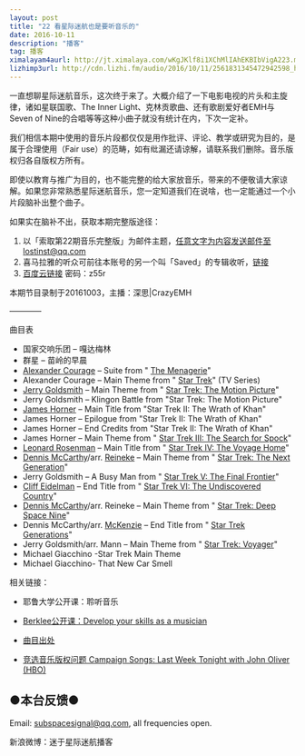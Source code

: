 ```yaml
---
layout: post
title: "22 看星际迷航也是要听音乐的"
date: 2016-10-11
description: "播客"
tag: 播客 
ximalayam4aurl: http://jt.ximalaya.com/wKgJKlf8i1XChMlIAhEKBIbVigA223.m4a?channel=rss&album_id=3135361&track_id=23038330&uid=6418191&jt=http://audio.xmcdn.com/group18/M09/6C/E7/wKgJKlf8i1XChMlIAhEKBIbVigA223.m4a
lizhimp3url: http://cdn.lizhi.fm/audio/2016/10/11/2561831345472942598_hd.mp3
---   
```


一直想聊星际迷航音乐，这次终于来了。大概介绍了一下电影电视的片头和主旋律，诸如星联国歌、The Inner Light、克林贡歌曲、还有歌剧爱好者EMH与Seven of Nine的合唱等等这种小曲子就没有统计在内，下次一定补。

我们相信本期中使用的音乐片段都仅仅是用作批评、评论、教学或研究为目的，是属于合理使用（Fair use）的范畴，如有纰漏还请谅解，请联系我们删除。音乐版权归各自版权方所有。

即使以教育与推广为目的，也不能完整的给大家放音乐，带来的不便敬请大家谅解。如果您非常熟悉星际迷航音乐，您一定知道我们在说啥，也一定能通过一个小片段脑补出整个曲子。

如果实在脑补不出，获取本期完整版途径：

1.  以「索取第22期音乐完整版」为邮件主题，任意文字为内容发送邮件至lostinst@qq.com
2. 喜马拉雅的听众可前往本账号的另一个叫「Saved」的专辑收听，[链接](http://www.ximalaya.com/6418191/sound/23036814)
3. [百度云链接](http://pan.baidu.com/s/1o7ONLpg) 密码：z55r

本期节目录制于20161003，主播：深思\|CrazyEMH

————

曲目表

- 国家交响乐团 – 嘎达梅林
- 群星 – 苗岭的早晨
- [Alexander Courage](https://en.wikipedia.org/wiki/Alexander_Courage) – Suite from &quot; [The Menagerie](https://en.wikipedia.org/wiki/The_Menagerie_%28Star_Trek:_The_Original_Series%29)&quot;
- Alexander Courage – Main Theme from &quot; [Star Trek](https://en.wikipedia.org/wiki/Star_Trek:_The_Original_Series)&quot; (TV Series)
- [Jerry Goldsmith](https://en.wikipedia.org/wiki/Jerry_Goldsmith) – Main Theme from &quot; [Star Trek: The Motion Picture](https://en.wikipedia.org/wiki/Star_Trek:_The_Motion_Picture)&quot;
- Jerry Goldsmith – Klingon Battle from &quot;Star Trek: The Motion Picture&quot;
- [James Horner](https://en.wikipedia.org/wiki/James_Horner) – Main Title from &quot;Star Trek II: The Wrath of Khan&quot;
- James Horner – Epilogue from &quot;Star Trek II: The Wrath of Khan&quot;
- James Horner – End Credits from &quot;Star Trek II: The Wrath of Khan&quot;
- James Horner – Main Theme from &quot; [Star Trek III: The Search for Spock](https://en.wikipedia.org/wiki/Star_Trek_III:_The_Search_for_Spock)&quot;
- [Leonard Rosenman](https://en.wikipedia.org/wiki/Leonard_Rosenman) – Main Title from &quot; [Star Trek IV: The Voyage Home](https://en.wikipedia.org/wiki/Star_Trek_IV:_The_Voyage_Home)&quot;
- [Dennis McCarthy](https://en.wikipedia.org/wiki/Dennis_McCarthy_%28composer%29)/arr. [Reineke](https://en.wikipedia.org/wiki/Steven_Reineke) – Main Theme from &quot; [Star Trek: The Next Generation](https://en.wikipedia.org/wiki/Star_Trek:_The_Next_Generation)&quot;
- Jerry Goldsmith – A Busy Man from &quot; [Star Trek V: The Final Frontier](https://en.wikipedia.org/wiki/Star_Trek_V:_The_Final_Frontier)&quot;
- [Cliff Eidelman](https://en.wikipedia.org/wiki/Cliff_Eidelman) – End Title from &quot; [Star Trek VI: The Undiscovered Country](https://en.wikipedia.org/wiki/Star_Trek_VI:_The_Undiscovered_Country)&quot;
- [Dennis McCarthy](https://en.wikipedia.org/wiki/Dennis_McCarthy_%28composer%29)/arr. Reineke – Main Theme from &quot; [Star Trek: Deep Space Nine](https://en.wikipedia.org/wiki/Star_Trek:_Deep_Space_Nine)&quot;
- Dennis McCarthy/arr. [McKenzie](https://en.wikipedia.org/wiki/Mark_McKenzie) – End Title from &quot; [Star Trek Generations](https://en.wikipedia.org/wiki/Star_Trek_Generations)&quot;
- Jerry Goldsmith/arr. Mann – Main Theme from &quot; [Star Trek: Voyager](https://en.wikipedia.org/wiki/Star_Trek:_Voyager)&quot;
- Michael Giacchino -Star Trek Main Theme
- Michael Giacchino- That New Car Smell

相关链接：

* 耶鲁大学公开课：聆听音乐

* [Berklee公开课：Develop your skills as a musician](https://zh.coursera.org/specializations/musicianship-specialization)

* [曲目出处](https://en.wikipedia.org/wiki/Star_Trek:_The_Music)

* [竞选音乐版权问题 Campaign Songs: Last Week Tonight with John Oliver (HBO)](https://youtu.be/32n4h0kn-88)

## ●本台反馈●

Email: [subspacesignal@qq.com](mailto:subspacesignal@qq.com), all frequencies open.

新浪微博：迷于星际迷航播客

